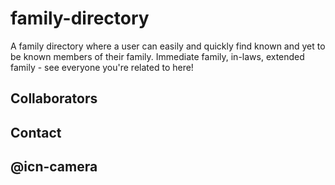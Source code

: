 [//]: # (<script type="module" src="https://unpkg.com/ionicons@5.5.2/dist/ionicons/ionicons.esm.js"></script>)
<script nomodule src="https://unpkg.com/ionicons@5.5.2/dist/ionicons/ionicons.js"></script>

# family-directory
A family directory where a user can easily and quickly find known and yet to be known members of their family. Immediate family, in-laws, extended family - see everyone you're related to here!


## Collaborators


## Contact


## @icn-camera
